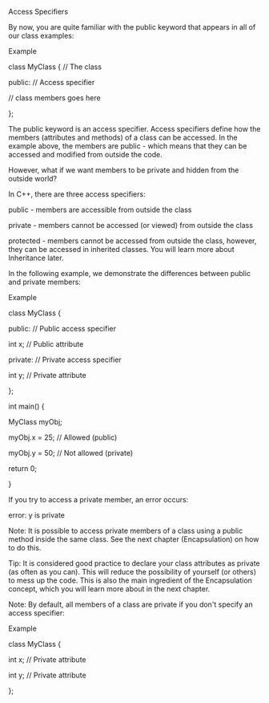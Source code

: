 Access Specifiers

By now, you are quite familiar with the public keyword that appears in all of our class examples:

Example

class MyClass { // The class

 public: // Access specifier

 // class members goes here

};

The public keyword is an access specifier. Access specifiers define how the members (attributes and methods) of a class can be accessed. In the example above, the members are public - which means that they can be accessed and modified from outside the code.

However, what if we want members to be private and hidden from the outside world?

In C++, there are three access specifiers:

public - members are accessible from outside the class

private - members cannot be accessed (or viewed) from outside the class

protected - members cannot be accessed from outside the class, however, they can be accessed in inherited classes. You will learn more about Inheritance later.

In the following example, we demonstrate the differences between public and private members:

Example

class MyClass {

 public: // Public access specifier

 int x; // Public attribute

 private: // Private access specifier

 int y; // Private attribute

};

int main() {

 MyClass myObj;

 myObj.x = 25; // Allowed (public)

 myObj.y = 50; // Not allowed (private)

 return 0;

}

If you try to access a private member, an error occurs:

error: y is private

Note: It is possible to access private members of a class using a public method inside the same class. See the next chapter (Encapsulation) on how to do this.

Tip: It is considered good practice to declare your class attributes as private (as often as you can). This will reduce the possibility of yourself (or others) to mess up the code. This is also the main ingredient of the Encapsulation concept, which you will learn more about in the next chapter.

Note: By default, all members of a class are private if you don't specify an access specifier:

Example

class MyClass {

 int x; // Private attribute

 int y; // Private attribute

};

